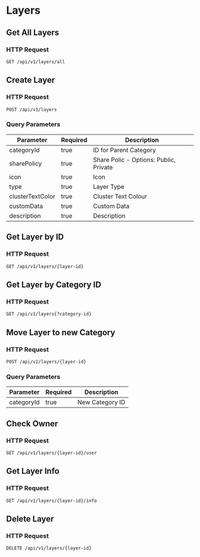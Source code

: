 # Layers

## Get All Layers

### HTTP Request

`GET /api/v1/layers/all`

## Create Layer

### HTTP Request

`POST /api/v1/layers`

### Query Parameters

Parameter | Required | Description
--------- | ------- | -----------
categoryId | true | ID for Parent Category
sharePolicy | true | Share Polic - Options: Public, Private
icon | true | Icon
type | true | Layer Type
clusterTextColor | true | Cluster Text Colour
customData | true | Custom Data
description | true | Description



## Get Layer by ID

### HTTP Request

`GET /api/v1/layers/{layer-id}`

## Get Layer by Category ID

### HTTP Request

`GET /api/v1/layers{?category-id}`


## Move Layer to new Category

### HTTP Request

`POST /api/v1/layers/{layer-id}`

### Query Parameters

Parameter | Required | Description
--------- | ------- | -----------
categoryId | true | New Category ID


## Check Owner

### HTTP Request

`GET /api/v1/layers/{layer-id}/user`

## Get Layer Info

### HTTP Request

`GET /api/v1/layers/{layer-id}/info`


## Delete Layer

### HTTP Request

`DELETE /api/v1/layers/{layer-id}`


